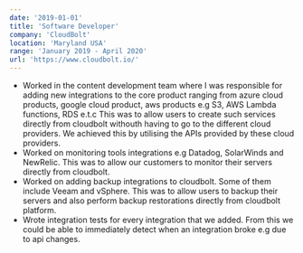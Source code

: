 ```yaml
---
date: '2019-01-01'
title: 'Software Developer'
company: 'CloudBolt'
location: 'Maryland USA'
range: 'January 2019 - April 2020'
url: 'https://www.cloudbolt.io/'
---
```


- Worked in the content development team where I was responsible for adding new integrations to the core product ranging from azure cloud products, google cloud product, aws products e.g S3, AWS Lambda functions, RDS e.t.c This was to allow users to create such services directly from cloudbolt withouth having to go to the different cloud providers. We achieved this by utilising the APIs provided by these cloud providers.
- Worked on monitoring tools integrations e.g Datadog, SolarWinds and NewRelic. This was to allow our customers to monitor their servers directly from cloudbolt.
- Worked on adding backup integrations to cloudbolt. Some of them include Veeam and vSphere. This was to allow users to backup their servers and also perform backup restorations directly from cloudbolt platform.
- Wrote integration tests for every integration that we added. From this we could be able to immediately detect when an integration broke e.g due to api changes.
